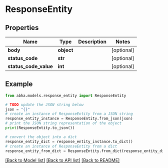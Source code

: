 # ResponseEntity


## Properties

Name | Type | Description | Notes
------------ | ------------- | ------------- | -------------
**body** | **object** |  | [optional] 
**status_code** | **str** |  | [optional] 
**status_code_value** | **int** |  | [optional] 

## Example

```python
from abha.models.response_entity import ResponseEntity

# TODO update the JSON string below
json = "{}"
# create an instance of ResponseEntity from a JSON string
response_entity_instance = ResponseEntity.from_json(json)
# print the JSON string representation of the object
print(ResponseEntity.to_json())

# convert the object into a dict
response_entity_dict = response_entity_instance.to_dict()
# create an instance of ResponseEntity from a dict
response_entity_from_dict = ResponseEntity.from_dict(response_entity_dict)
```
[[Back to Model list]](../README.md#documentation-for-models) [[Back to API list]](../README.md#documentation-for-api-endpoints) [[Back to README]](../README.md)


